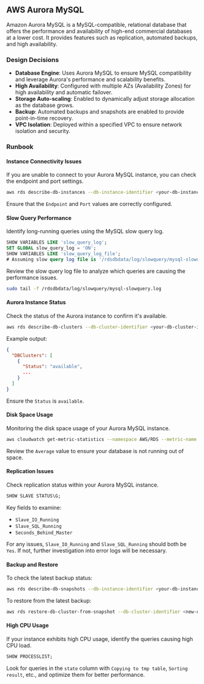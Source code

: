 ## AWS Aurora MySQL

Amazon Aurora MySQL is a MySQL-compatible, relational database that offers the performance and availability of high-end commercial databases at a lower cost. It provides features such as replication, automated backups, and high availability.

### Design Decisions

- **Database Engine**: Uses Aurora MySQL to ensure MySQL compatibility and leverage Aurora's performance and scalability benefits.
- **High Availability**: Configured with multiple AZs (Availability Zones) for high availability and automatic failover.
- **Storage Auto-scaling**: Enabled to dynamically adjust storage allocation as the database grows.
- **Backup**: Automated backups and snapshots are enabled to provide point-in-time recovery.
- **VPC Isolation**: Deployed within a specified VPC to ensure network isolation and security.

### Runbook

#### Instance Connectivity Issues

If you are unable to connect to your Aurora MySQL instance, you can check the endpoint and port settings.

```sh
aws rds describe-db-instances --db-instance-identifier <your-db-instance-identifier>
```

Ensure that the `Endpoint` and `Port` values are correctly configured.

#### Slow Query Performance

Identify long-running queries using the MySQL slow query log.

```sql
SHOW VARIABLES LIKE 'slow_query_log';
SET GLOBAL slow_query_log = 'ON';
SHOW VARIABLES LIKE 'slow_query_log_file';
# Assuming slow query log file is '/rdsdbdata/log/slowquery/mysql-slowquery.log'
```

Review the slow query log file to analyze which queries are causing the performance issues.

```sh
sudo tail -f /rdsdbdata/log/slowquery/mysql-slowquery.log
```

#### Aurora Instance Status

Check the status of the Aurora instance to confirm it's available.

```sh
aws rds describe-db-clusters --db-cluster-identifier <your-db-cluster-identifier>
```

Example output:
```json
{
  "DBClusters": [
    {
      "Status": "available",
      ...
    }
  ]
}
```

Ensure the `Status` is `available`.

#### Disk Space Usage

Monitoring the disk space usage of your Aurora MySQL instance.

```sh
aws cloudwatch get-metric-statistics --namespace AWS/RDS --metric-name FreeStorageSpace --dimensions Name=DBInstanceIdentifier,Value=<your-db-instance-identifier> --start-time $(date -u -d'-1 day' +%Y-%m-%dT%H:%M:%SZ) --end-time $(date -u +%Y-%m-%dT%H:%M:%SZ) --period 3600 --statistics Average
```

Review the `Average` value to ensure your database is not running out of space.

#### Replication Issues

Check replication status within your Aurora MySQL instance.

```sql
SHOW SLAVE STATUS\G;
```

Key fields to examine:

- `Slave_IO_Running`
- `Slave_SQL_Running`
- `Seconds_Behind_Master`

For any issues, `Slave_IO_Running` and `Slave_SQL_Running` should both be `Yes`. If not, further investigation into error logs will be necessary.

#### Backup and Restore

To check the latest backup status:

```sh
aws rds describe-db-snapshots --db-instance-identifier <your-db-instance-identifier> --snapshot-type automated
```

To restore from the latest backup:

```sh
aws rds restore-db-cluster-from-snapshot --db-cluster-identifier <new-db-cluster-identifier> --snapshot-identifier <latest-snapshot-identifier>
```

#### High CPU Usage

If your instance exhibits high CPU usage, identify the queries causing high CPU load.

```sql
SHOW PROCESSLIST;
```

Look for queries in the `state` column with `Copying to tmp table`, `Sorting result`, etc., and optimize them for better performance.

